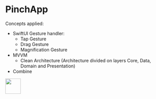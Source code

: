 # PinchApp


Concepts applied:
- SwiftUI Gesture handler:
   - Tap Gesture
   - Drag Gesture
   - Magnification Gesture
- MVVM
   - Clean Architecture (Architecture divided on layers Core, Data, Domain and Presentation)
- Combine

<img src="[https://github.com/favicon.ico](https://user-images.githubusercontent.com/116176771/197513161-54f6e9e3-36a5-4f1b-ab72-2fb850cc14ee.png)" width="48">
